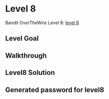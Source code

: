 # Level 8

Bandit OverTheWire Level 8: [level 8](https://overthewire.org/wargames/bandit/bandit8.html)

## **Level Goal**


## **Walkthrough**


## **Level8 Solution**


## **Generated password for level8**

